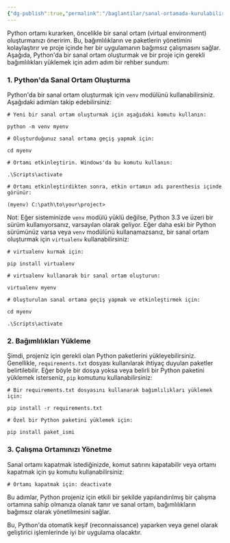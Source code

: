 ```yaml
---
{"dg-publish":true,"permalink":"/baglantilar/sanal-ortamada-kurulabilir-ayrinti-icin-tikla/"}
---
```


Python ortamı kurarken, öncelikle bir sanal ortam (virtual environment) oluşturmanızı öneririm. Bu, bağımlılıkların ve paketlerin yönetimini kolaylaştırır ve proje içinde her bir uygulamanın bağımsız çalışmasını sağlar. Aşağıda, Python'da bir sanal ortam oluşturmak ve bir proje için gerekli bağımlılıkları yüklemek için adım adım bir rehber sundum:

### 1. **Python'da Sanal Ortam Oluşturma**

Python'da bir sanal ortam oluşturmak için `venv` modülünü kullanabilirsiniz. Aşağıdaki adımları takip edebilirsiniz:

```
# Yeni bir sanal ortam oluşturmak için aşağıdaki komutu kullanın:

python -m venv myenv

# Oluşturduğunuz sanal ortama geçiş yapmak için:

cd myenv

# Ortamı etkinleştirin. Windows'da bu komutu kullanın:

.\Scripts\activate

# Ortamı etkinleştirdikten sonra, etkin ortamın adı parenthesis içinde görünür:

(myenv) C:\path\to\your\project>
```

Not: Eğer sisteminizde `venv` modülü yüklü değilse, Python 3.3 ve üzeri bir sürüm kullanıyorsanız, varsayılan olarak geliyor. Eğer daha eski bir Python sürümünüz varsa veya `venv` modülünü kullanamazsanız, bir sanal ortam oluşturmak için `virtualenv` kullanabilirsiniz:

```
# virtualenv kurmak için:

pip install virtualenv

# virtualenv kullanarak bir sanal ortam oluşturun:

virtualenv myenv

# Oluşturulan sanal ortama geçiş yapmak ve etkinleştirmek için:

cd myenv

.\Scripts\activate
```

### 2. **Bağımlılıkları Yükleme**

Şimdi, projeniz için gerekli olan Python paketlerini yükleyebilirsiniz. Genellikle, `requirements.txt` dosyası kullanılarak ihtiyaç duyulan paketler belirtilebilir. Eğer böyle bir dosya yoksa veya belirli bir Python paketini yüklemek isterseniz, `pip` komutunu kullanabilirsiniz:

```
# Bir requirements.txt dosyasını kullanarak bağımlılıkları yüklemek için:

pip install -r requirements.txt

# Özel bir Python paketini yüklemek için:

pip install paket_ismi
```


### 3. **Çalışma Ortamınızı Yönetme**

Sanal ortamı kapatmak istediğinizde, komut satırını kapatabilir veya ortamı kapatmak için şu komutu kullanabilirsiniz:

```
# Ortamı kapatmak için: deactivate
```

Bu adımlar, Python projeniz için etkili bir şekilde yapılandırılmış bir çalışma ortamına sahip olmanıza olanak tanır ve sanal ortam, bağımlılıkların bağımsız olarak yönetilmesini sağlar.

Bu, Python'da otomatik keşif (reconnaissance) yaparken veya genel olarak geliştirici işlemlerinde iyi bir uygulama olacaktır.

